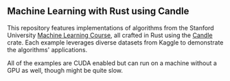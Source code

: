 ## Machine Learning with Rust using Candle

This repository features implementations of algorithms from the Stanford University [Machine Learning Course](https://www.youtube.com/@machinelearningandai3274), all crafted in Rust using the [Candle](https://github.com/huggingface/candle) crate. Each example leverages diverse datasets from Kaggle to demonstrate the algorithms' applications.

All of the examples are CUDA enabled but can run on a machine without a GPU as well, though might be quite slow.